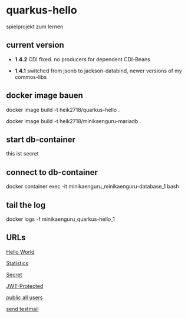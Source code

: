 # quarkus-hello
spielprojekt zum lernen

## current version

* __1.4.2__ CDI fixed. no producers for dependent CDI-Beans

* __1.4.1__ switched from jsonb to jackson-databind, newer versions of my commos-libs


## docker image bauen

docker image build -t heik2718/quarkus-hello .

docker image build -t heik2718/minikaenguru-mariadb .

## start db-container

this ist secret

## connect to db-container

docker container exec -it minikaenguru_minikaenguru-database_1 bash

## tail the log

docker logs -f minikaenguru_quarkus-hello_1

## URLs

[Hello World](https://mathe-jung-alt.de/quarkus-hello/hello/world)

[Statistics](https://mathe-jung-alt.de/quarkus-hello/statistics)

[Secret](https://mathe-jung-alt.de/quarkus-hello/secret)

[JWT-Protected](https://mathe-jung-alt.de/quarkus-hello/secured/admins)

[public all users](https://mathe-jung-alt.de/quarkus-hello/secured/public)

[send testmail](https://mathe-jung-alt.de/quarkus-hello/mail)